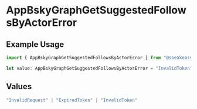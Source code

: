 # AppBskyGraphGetSuggestedFollowsByActorError

## Example Usage

```typescript
import { AppBskyGraphGetSuggestedFollowsByActorError } from "@speakeasy-sdks/bluesky/models/errors";

let value: AppBskyGraphGetSuggestedFollowsByActorError = "InvalidToken";
```

## Values

```typescript
"InvalidRequest" | "ExpiredToken" | "InvalidToken"
```